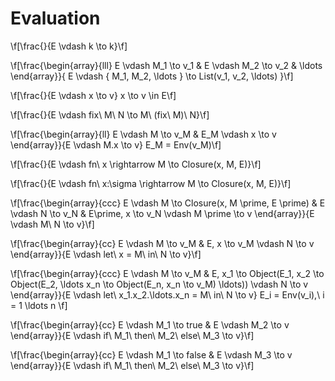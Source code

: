 # Evaluation

\f[\frac{}{E \vdash k \to k}\f]

\f[\frac{\begin{array}{lll}
  E \vdash M_1 \to v_1 &
  E \vdash M_2 \to v_2 &
  \ldots
\end{array}}{
  E \vdash \{ M_1, M_2, \ldots \} \to List(v_1, v_2, \ldots)
}\f]

\f[\frac{}{E \vdash x \to v} x \to v \in E\f]

\f[\frac{}{E \vdash fix\ M\ N \to M\ (fix\ M)\ N}\f]

\f[\frac{\begin{array}{ll}
  E \vdash M \to v_M &
  E_M \vdash x \to v
\end{array}}{E \vdash M.x \to v} E_M = Env(v_M)\f]

\f[\frac{}{E \vdash fn\ x \rightarrow M \to Closure(x, M, E)}\f]

\f[\frac{}{E \vdash fn\ x:\sigma \rightarrow M \to Closure(x, M, E)}\f]

\f[\frac{\begin{array}{ccc}
  E \vdash M \to Closure(x, M \prime, E \prime) &
  E \vdash N \to v_N &
  E\prime, x \to v_N \vdash M \prime \to v
\end{array}}{E \vdash M\ N \to v}\f]

\f[\frac{\begin{array}{cc}
  E \vdash M \to v_M &
  E, x \to v_M \vdash N \to v
\end{array}}{E \vdash let\ x = M\ in\ N \to v}\f]

\f[\frac{\begin{array}{ccc}
  E \vdash M \to v_M &
  E, x_1 \to Object(E_1, x_2 \to Object(E_2, \ldots x_n \to Object(E_n, x_n \to v_M) \ldots)) \vdash N \to v
\end{array}}{E \vdash let\ x_1.x_2.\ldots.x_n = M\ in\ N \to v} E_i = Env(v_i),\ i = 1 \ldots n \f]

\f[\frac{\begin{array}{cc}
  E \vdash M_1 \to true &
  E \vdash M_2 \to v
\end{array}}{E \vdash if\ M_1\ then\ M_2\ else\ M_3 \to v}\f]

\f[\frac{\begin{array}{cc}
  E \vdash M_1 \to false &
  E \vdash M_3 \to v
\end{array}}{E \vdash if\ M_1\ then\ M_2\ else\ M_3 \to v}\f]
